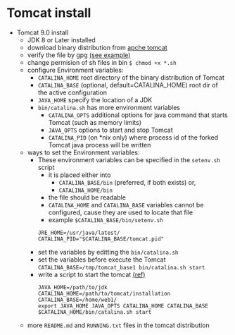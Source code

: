 # Tomcat install
* Tomcat 9.0 install
    * JDK 8 or Later installed
    * download binary distribution from [apche tomcat](https://tomcat.apache.org/)
    * verify the file by gpg [(see example)](https://www.apache.org/dyn/closer.cgi/incubator/netbeans/incubating-netbeans/incubating-10.0/incubating-netbeans-10.0-bin.zip)
    * change permision of sh files in bin
        `$ chmod +x *.sh`
    * configure Environment variables:
        * `CATALINA_HOME` root directory of the binary distribution of Tomcat
        * `CATALINA_BASE` (optional, default=CATALINA_HOME) root dir of the active configuration
        * `JAVA_HOME` specify the location of a JDK
        * `bin/catalina.sh` has more environment variables
            * `CATALINA_OPTS` additional options for java command that starts Tomcat (such as memory limits)
            * `JAVA_OPTS` options to start and stop Tomcat
            * `CATALINA_PID` (on *nix only) where process id of the forked Tomcat java process will be written
    * ways to set the Environment variables:
        * These environment variables can be specified in the `setenv.sh` script
            * it is placed either into
                * `CATALINA_BASE/bin` (preferred, if both exists) or,
                * `CATALINA_HOME/bin`
            * the file should be readable
            * `CATALINA_HOME` and `CATALINA_BASE` variables cannot be configured, cause they are used to locate that file
            * example `$CATALINA_BASE/bin/setenv.sh`
            ```shell
            JRE_HOME=/usr/java/latest/
            CATALINA_PID="$CATALINA_BASE/tomcat.pid"
            ```
        * set the variables by editting the `bin/catalina.sh`
        * set the variables before execute the Tomcat
            `CATALINA_BASE=/tmp/tomcat_base1 bin/catalina.sh start`
        * write a script to start the tomcat [(ref)](https://stackoverflow.com/questions/6172258/how-to-set-java-home-or-catalina-home-if-i-have-more-than-1-version-used-for-pro)
            ```shell
            JAVA_HOME=/path/to/jdk
            CATALINA_HOME=/path/to/tomcat/installation
            CATALINA_BASE=/home/web1/
            export JAVA_HOME JAVA_OPTS CATALINA_HOME CATALINA_BASE
            $CATALINA_HOME/bin/catalina.sh start
            ```
    * more `README.md` and `RUNNING.txt` files in the tomcat distribution
